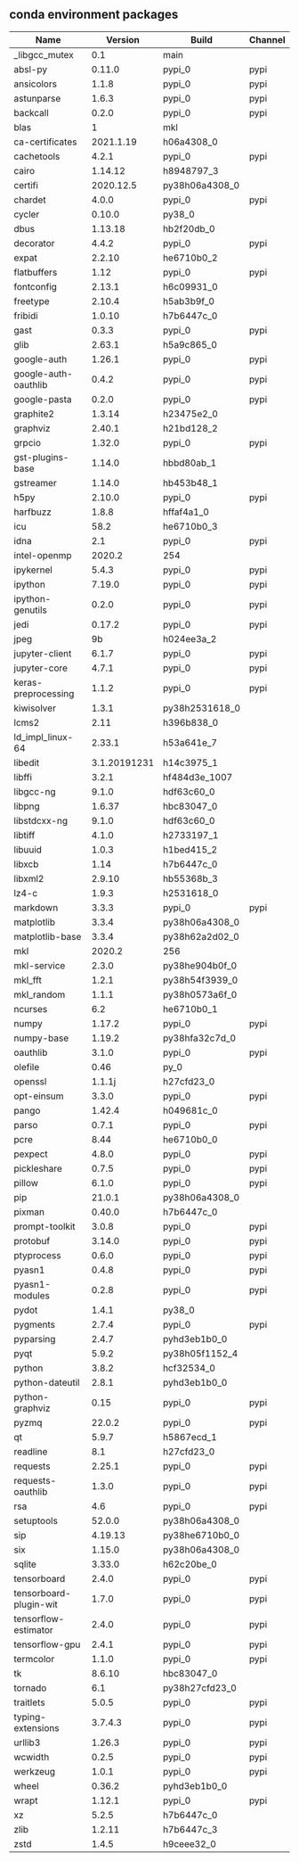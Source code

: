 ## conda environment packages

|Name                  |Version     |Build         |Channel|
|----------------------|------------|--------------|-------|
|_libgcc_mutex         |0.1         |main          |       |
|absl-py               |0.11.0      |pypi_0        |pypi   |
|ansicolors            |1.1.8       |pypi_0        |pypi   |
|astunparse            |1.6.3       |pypi_0        |pypi   |
|backcall              |0.2.0       |pypi_0        |pypi   |
|blas                  |1           |mkl           |       |
|ca-certificates       |2021.1.19   |h06a4308_0    |       |
|cachetools            |4.2.1       |pypi_0        |pypi   |
|cairo                 |1.14.12     |h8948797_3    |       |
|certifi               |2020.12.5   |py38h06a4308_0|       |
|chardet               |4.0.0       |pypi_0        |pypi   |
|cycler                |0.10.0      |py38_0        |       |
|dbus                  |1.13.18     |hb2f20db_0    |       |
|decorator             |4.4.2       |pypi_0        |pypi   |
|expat                 |2.2.10      |he6710b0_2    |       |
|flatbuffers           |1.12        |pypi_0        |pypi   |
|fontconfig            |2.13.1      |h6c09931_0    |       |
|freetype              |2.10.4      |h5ab3b9f_0    |       |
|fribidi               |1.0.10      |h7b6447c_0    |       |
|gast                  |0.3.3       |pypi_0        |pypi   |
|glib                  |2.63.1      |h5a9c865_0    |       |
|google-auth           |1.26.1      |pypi_0        |pypi   |
|google-auth-oauthlib  |0.4.2       |pypi_0        |pypi   |
|google-pasta          |0.2.0       |pypi_0        |pypi   |
|graphite2             |1.3.14      |h23475e2_0    |       |
|graphviz              |2.40.1      |h21bd128_2    |       |
|grpcio                |1.32.0      |pypi_0        |pypi   |
|gst-plugins-base      |1.14.0      |hbbd80ab_1    |       |
|gstreamer             |1.14.0      |hb453b48_1    |       |
|h5py                  |2.10.0      |pypi_0        |pypi   |
|harfbuzz              |1.8.8       |hffaf4a1_0    |       |
|icu                   |58.2        |he6710b0_3    |       |
|idna                  |2.1         |pypi_0        |pypi   |
|intel-openmp          |2020.2      |254           |       |
|ipykernel             |5.4.3       |pypi_0        |pypi   |
|ipython               |7.19.0      |pypi_0        |pypi   |
|ipython-genutils      |0.2.0       |pypi_0        |pypi   |
|jedi                  |0.17.2      |pypi_0        |pypi   |
|jpeg                  |9b          |h024ee3a_2    |       |
|jupyter-client        |6.1.7       |pypi_0        |pypi   |
|jupyter-core          |4.7.1       |pypi_0        |pypi   |
|keras-preprocessing   |1.1.2       |pypi_0        |pypi   |
|kiwisolver            |1.3.1       |py38h2531618_0|       |
|lcms2                 |2.11        |h396b838_0    |       |
|ld_impl_linux-64      |2.33.1      |h53a641e_7    |       |
|libedit               |3.1.20191231|h14c3975_1    |       |
|libffi                |3.2.1       |hf484d3e_1007 |       |
|libgcc-ng             |9.1.0       |hdf63c60_0    |       |
|libpng                |1.6.37      |hbc83047_0    |       |
|libstdcxx-ng          |9.1.0       |hdf63c60_0    |       |
|libtiff               |4.1.0       |h2733197_1    |       |
|libuuid               |1.0.3       |h1bed415_2    |       |
|libxcb                |1.14        |h7b6447c_0    |       |
|libxml2               |2.9.10      |hb55368b_3    |       |
|lz4-c                 |1.9.3       |h2531618_0    |       |
|markdown              |3.3.3       |pypi_0        |pypi   |
|matplotlib            |3.3.4       |py38h06a4308_0|       |
|matplotlib-base       |3.3.4       |py38h62a2d02_0|       |
|mkl                   |2020.2      |256           |       |
|mkl-service           |2.3.0       |py38he904b0f_0|       |
|mkl_fft               |1.2.1       |py38h54f3939_0|       |
|mkl_random            |1.1.1       |py38h0573a6f_0|       |
|ncurses               |6.2         |he6710b0_1    |       |
|numpy                 |1.17.2      |pypi_0        |pypi   |
|numpy-base            |1.19.2      |py38hfa32c7d_0|       |
|oauthlib              |3.1.0       |pypi_0        |pypi   |
|olefile               |0.46        |py_0          |       |
|openssl               |1.1.1j      |h27cfd23_0    |       |
|opt-einsum            |3.3.0       |pypi_0        |pypi   |
|pango                 |1.42.4      |h049681c_0    |       |
|parso                 |0.7.1       |pypi_0        |pypi   |
|pcre                  |8.44        |he6710b0_0    |       |
|pexpect               |4.8.0       |pypi_0        |pypi   |
|pickleshare           |0.7.5       |pypi_0        |pypi   |
|pillow                |6.1.0       |pypi_0        |pypi   |
|pip                   |21.0.1      |py38h06a4308_0|       |
|pixman                |0.40.0      |h7b6447c_0    |       |
|prompt-toolkit        |3.0.8       |pypi_0        |pypi   |
|protobuf              |3.14.0      |pypi_0        |pypi   |
|ptyprocess            |0.6.0       |pypi_0        |pypi   |
|pyasn1                |0.4.8       |pypi_0        |pypi   |
|pyasn1-modules        |0.2.8       |pypi_0        |pypi   |
|pydot                 |1.4.1       |py38_0        |       |
|pygments              |2.7.4       |pypi_0        |pypi   |
|pyparsing             |2.4.7       |pyhd3eb1b0_0  |       |
|pyqt                  |5.9.2       |py38h05f1152_4|       |
|python                |3.8.2       |hcf32534_0    |       |
|python-dateutil       |2.8.1       |pyhd3eb1b0_0  |       |
|python-graphviz       |0.15        |pypi_0        |pypi   |
|pyzmq                 |22.0.2      |pypi_0        |pypi   |
|qt                    |5.9.7       |h5867ecd_1    |       |
|readline              |8.1         |h27cfd23_0    |       |
|requests              |2.25.1      |pypi_0        |pypi   |
|requests-oauthlib     |1.3.0       |pypi_0        |pypi   |
|rsa                   |4.6         |pypi_0        |pypi   |
|setuptools            |52.0.0      |py38h06a4308_0|       |
|sip                   |4.19.13     |py38he6710b0_0|       |
|six                   |1.15.0      |py38h06a4308_0|       |
|sqlite                |3.33.0      |h62c20be_0    |       |
|tensorboard           |2.4.0       |pypi_0        |pypi   |
|tensorboard-plugin-wit|1.7.0       |pypi_0        |pypi   |
|tensorflow-estimator  |2.4.0       |pypi_0        |pypi   |
|tensorflow-gpu        |2.4.1       |pypi_0        |pypi   |
|termcolor             |1.1.0       |pypi_0        |pypi   |
|tk                    |8.6.10      |hbc83047_0    |       |
|tornado               |6.1         |py38h27cfd23_0|       |
|traitlets             |5.0.5       |pypi_0        |pypi   |
|typing-extensions     |3.7.4.3     |pypi_0        |pypi   |
|urllib3               |1.26.3      |pypi_0        |pypi   |
|wcwidth               |0.2.5       |pypi_0        |pypi   |
|werkzeug              |1.0.1       |pypi_0        |pypi   |
|wheel                 |0.36.2      |pyhd3eb1b0_0  |       |
|wrapt                 |1.12.1      |pypi_0        |pypi   |
|xz                    |5.2.5       |h7b6447c_0    |       |
|zlib                  |1.2.11      |h7b6447c_3    |       |
|zstd                  |1.4.5       |h9ceee32_0    |       |